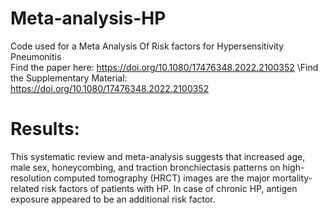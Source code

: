# Meta-analysis-HP
 Code used for a Meta Analysis Of Risk factors for Hypersensitivity Pneumonitis \
 Find the paper here:   https://doi.org/10.1080/17476348.2022.2100352 
 \Find the Supplementary Material: https://doi.org/10.1080/17476348.2022.2100352


# Results:

This systematic review and meta-analysis suggests that increased age, male sex, honeycombing, and traction bronchiectasis patterns on high-resolution computed tomography (HRCT) images are the major mortality-related risk factors of patients with HP. In case of chronic HP, antigen exposure appeared to be an additional risk factor.
